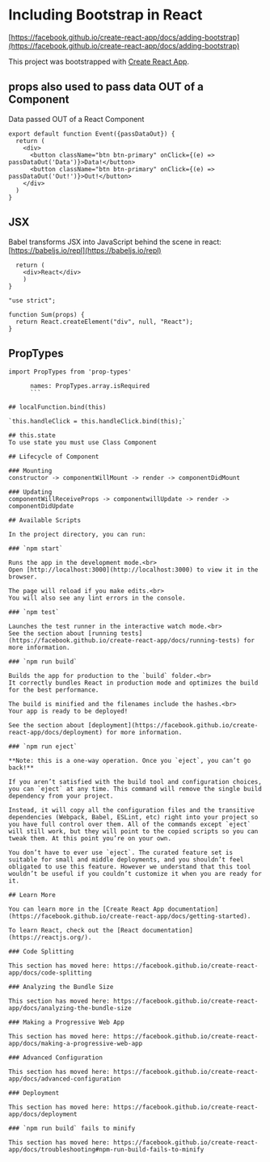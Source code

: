 # Including Bootstrap in React
[https://facebook.github.io/create-react-app/docs/adding-bootstrap](https://facebook.github.io/create-react-app/docs/adding-bootstrap)

This project was bootstrapped with [Create React App](https://github.com/facebook/create-react-app).

## props also used to pass data OUT of a Component

Data passed OUT of a React Component
```
export default function Event({passDataOut}) {
  return (
    <div>
      <button className="btn btn-primary" onClick={(e) => passDataOut('Data')}>Data!</button>
      <button className="btn btn-primary" onClick={(e) => passDataOut('Out!')}>Out!</button>
    </div>
  )
}
```

## JSX
Babel transforms JSX into JavaScript behind the scene in react:
[https://babeljs.io/repl](https://babeljs.io/repl)

```function Sum(props) {
  return (
    <div>React</div>
    )
}
```
```
"use strict";

function Sum(props) {
  return React.createElement("div", null, "React");
}
```

## PropTypes
`import PropTypes from 'prop-types'`

```this.propTypes = {
      names: PropTypes.array.isRequired
      ```

## localFunction.bind(this)

`this.handleClick = this.handleClick.bind(this);`

## this.state 
To use state you must use Class Component

## Lifecycle of Component

### Mounting
constructor -> componentWillMount -> render -> componentDidMount

### Updating
componentWillReceiveProps -> componentwillUpdate -> render -> componentDidUpdate

## Available Scripts

In the project directory, you can run:

### `npm start`

Runs the app in the development mode.<br>
Open [http://localhost:3000](http://localhost:3000) to view it in the browser.

The page will reload if you make edits.<br>
You will also see any lint errors in the console.

### `npm test`

Launches the test runner in the interactive watch mode.<br>
See the section about [running tests](https://facebook.github.io/create-react-app/docs/running-tests) for more information.

### `npm run build`

Builds the app for production to the `build` folder.<br>
It correctly bundles React in production mode and optimizes the build for the best performance.

The build is minified and the filenames include the hashes.<br>
Your app is ready to be deployed!

See the section about [deployment](https://facebook.github.io/create-react-app/docs/deployment) for more information.

### `npm run eject`

**Note: this is a one-way operation. Once you `eject`, you can’t go back!**

If you aren’t satisfied with the build tool and configuration choices, you can `eject` at any time. This command will remove the single build dependency from your project.

Instead, it will copy all the configuration files and the transitive dependencies (Webpack, Babel, ESLint, etc) right into your project so you have full control over them. All of the commands except `eject` will still work, but they will point to the copied scripts so you can tweak them. At this point you’re on your own.

You don’t have to ever use `eject`. The curated feature set is suitable for small and middle deployments, and you shouldn’t feel obligated to use this feature. However we understand that this tool wouldn’t be useful if you couldn’t customize it when you are ready for it.

## Learn More

You can learn more in the [Create React App documentation](https://facebook.github.io/create-react-app/docs/getting-started).

To learn React, check out the [React documentation](https://reactjs.org/).

### Code Splitting

This section has moved here: https://facebook.github.io/create-react-app/docs/code-splitting

### Analyzing the Bundle Size

This section has moved here: https://facebook.github.io/create-react-app/docs/analyzing-the-bundle-size

### Making a Progressive Web App

This section has moved here: https://facebook.github.io/create-react-app/docs/making-a-progressive-web-app

### Advanced Configuration

This section has moved here: https://facebook.github.io/create-react-app/docs/advanced-configuration

### Deployment

This section has moved here: https://facebook.github.io/create-react-app/docs/deployment

### `npm run build` fails to minify

This section has moved here: https://facebook.github.io/create-react-app/docs/troubleshooting#npm-run-build-fails-to-minify
